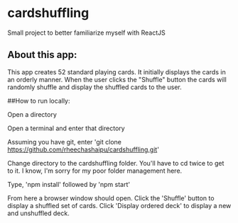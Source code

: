 # cardshuffling
Small project to better familiarize myself with ReactJS


## About this app:
This app creates 52 standard playing cards. It initially displays the cards in an orderly manner. When the user clicks the "Shuffle" button the cards will randomly shuffle and display the shuffled cards to the user.

##How to run locally:

Open a directory

Open a terminal and enter that directory

Assuming you have git, enter 'git clone https://github.com/rheechashaipu/cardshuffling.git'

Change directory to the cardshuffling folder. You'll have to cd twice to get to it. I know, I'm sorry for my poor folder management here.

Type, 'npm install' followed by 'npm start'

From here a browser window should open. Click the 'Shuffle' button to display a shuffled set of cards. Click 'Display ordered deck' to display a new and unshuffled deck.

